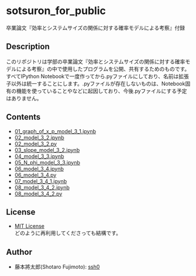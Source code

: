 # sotsuron_for_public
卒業論文『効率とシステムサイズの関係に対する確率モデルによる考察』付録

## Description

このリポジトリは学部の卒業論文『効率とシステムサイズの関係に対する確率モデルによる考察』の中で使用したプログラムを公開、共有するためのものです。すべてIPython Notebookで一度作ってから.pyファイルにしており、名前は拡張子以外は統一することにします。.pyファイルが存在しないものは、Notebook固有の機能を使っていることやなどに起因しており、今後.pyファイルにする予定はありません。

## Contents

- [01_graph_of_x_p_model_3_1.ipynb](http://nbviewer.ipython.org/github/ssh0/sotsuron_for_public/blob/master/01_graph_of_x_p_model_3_1.ipynb)
- [02_model_3_2.ipynb](http://nbviewer.ipython.org/github/ssh0/sotsuron_for_public/blob/master/02_model_3_2.ipynb)
- [02_model_3_2.py](02_model_3_2.py)
- [03_slope_model_3_2.ipynb](http://nbviewer.ipython.org/github/ssh0/sotsuron_for_public/blob/master/03_slope_model_3_2.ipynb)
- [04_model_3_3.ipynb](http://nbviewer.ipython.org/github/ssh0/sotsuron_for_public/blob/master/04_model_3_3.ipynb)
- [05_N_phi_model_3_3.ipynb](http://nbviewer.ipython.org/github/ssh0/sotsuron_for_public/blob/master/05_N_phi_model_3_3.ipynb)
- [06_model_3_4.ipynb](http://nbviewer.ipython.org/github/ssh0/sotsuron_for_public/blob/master/06_model_3_4.ipynb)
- [06_model_3_4.py](06_model_3_4.py)
- [07_model_3_4_1.ipynb](http://nbviewer.ipython.org/github/ssh0/sotsuron_for_public/blob/master/07_model_3_4_1.ipynb)
- [08_model_3_4_2.ipynb](http://nbviewer.ipython.org/github/ssh0/sotsuron_for_public/blob/master/08_model_3_4_2.ipynb)
- [08_model_3_4_2.py](08_model_3_4_2.py)

## License
- [MIT License](https://ja.wikipedia.org/wiki/MIT_License)  
    どのように再利用してくださっても結構です。

## Author
- 藤本將太郎(Shotaro Fujimoto): [ssh0](https://github.com/ssh0)
